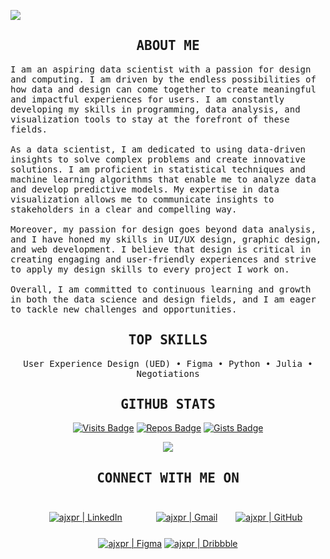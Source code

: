 [![](https://raw.githubusercontent.com/ajxpr/ajxpr/master/.gif)](https://www.akshajpiri.dev)

<h2 align="center"><samp>ABOUT ME</samp></h2>

<p>
  <samp>I am an aspiring data scientist with a passion for design and computing. I am driven by the endless 
possibilities of how data and design can come together to create meaningful and impactful experiences for users.
I am constantly developing my skills in programming, data analysis, and visualization tools to stay at the 
forefront of these fields.<br><br>
    As a data scientist, I am dedicated to using data-driven insights to solve complex problems and create 
innovative solutions. I am proficient in statistical techniques and machine learning algorithms that enable me 
to analyze data and develop predictive models. My expertise in data visualization allows me to communicate 
insights to stakeholders in a clear and compelling way.<br><br>
    Moreover, my passion for design goes beyond data analysis, and I have honed my skills in UI/UX design, graphic 
design, and web development. I believe that design is critical in creating engaging and user-friendly 
experiences and strive to apply my design skills to every project I work on.<br><br>
    Overall, I am committed to continuous learning and growth in both the data science and design fields, and I am 
eager to tackle new challenges and opportunities.
  </samp>
</p>

<h2 align="center"><samp>TOP SKILLS</samp></h2>

<p align="center"><samp>User Experience Design (UED) • Figma • Python • Julia • Negotiations</samp></p>

<h2 align="center"><samp>GITHUB STATS</samp></h2>

<span align="center">
  
  [![Visits Badge](https://badges.strrl.dev/visits/ajxpr/ajxpr?style=for-the-badge&color=000000)](#)
  [![Repos Badge](https://badges.strrl.dev/repos/ajxpr?style=for-the-badge&color=000000)](https://github.com/ajxpr?tab=repositories)
  [![Gists Badge](https://badges.strrl.dev/gists/ajxpr?style=for-the-badge&color=000000)](https://gist.github.com/ajxpr)

</span>

<p align = "center">
 <img  src="https://github-readme-streak-stats.herokuapp.com?user=ajxpr&theme=hacker" />
</p>

<h2 align="center"><samp>CONNECT WITH ME ON</samp></h2>

[Linkedin]: https://www.linkedin.com/in/akshajpiri
[Gmail]: mailto:akshaj.piri@gmail.com
[GitHub]: https://github.com/ajxpr
[Figma]: https://www.figma.com/@ajxpr
[Dribbble]: https://dribbble.com/ajxpr

<span align="center">
  
[<img style="padding:25px;" alt="ajxpr | LinkedIn" src="https://img.shields.io/badge/linkedin-%230077B5.svg?style=for-the-badge&logo=linkedin&logoColor=white"/>][Linkedin]
[<img style="padding:25px;" alt="ajxpr | Gmail" src="https://img.shields.io/badge/Gmail-D14836?style=for-the-badge&logo=gmail&logoColor=white"/>][Gmail]
[<img alt="ajxpr | GitHub" src="https://img.shields.io/badge/github-%23121011.svg?style=for-the-badge&logo=github&logoColor=white"/>][Github]
[<img alt="ajxpr | Figma" src="https://img.shields.io/badge/figma-%23F24E1E.svg?style=for-the-badge&logo=figma&logoColor=white"/>][Figma]
[<img alt="ajxpr | Dribbble" src="https://img.shields.io/badge/Dribbble-EA4C89?style=for-the-badge&logo=dribbble&logoColor=white"/>][Dribbble]
  
</span>
